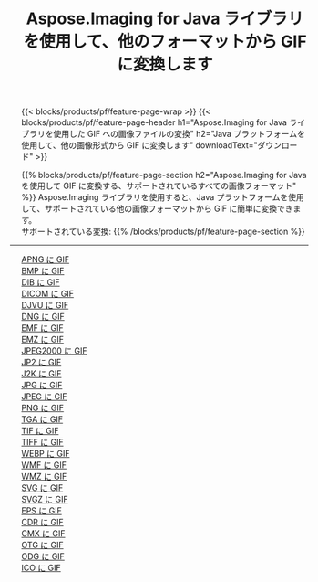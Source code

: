 ﻿---
title: Aspose.Imaging for Java ライブラリを使用して、他のフォーマットから GIF に変換します 
weight: 3920
url: /ja/java/conversion/to/gif 
lang: ja
langdirlevel: 2
locales: zh-hans,ja,it,ru,de,es,fr,nl,id,lt,pl,pt,vi,tr,ko,zh-hant,ar,hi,th,sv,cs,uk,he
description: Aspose.Imaging を使用すると、Java を使用して他のフォーマットから GIF に変換できます。
---

{{< blocks/products/pf/feature-page-wrap >}}
{{< blocks/products/pf/feature-page-header h1="Aspose.Imaging for Java ライブラリを使用した GIF への画像ファイルの変換" h2="Java プラットフォームを使用して、他の画像形式から GIF に変換します" downloadText="ダウンロード" >}}


{{% blocks/products/pf/feature-page-section  h2="Aspose.Imaging for Java を使用して GIF に変換する、サポートされているすべての画像フォーマット" %}}
Aspose.Imaging ライブラリを使用すると、Java プラットフォームを使用して、サポートされている他の画像フォーマットから GIF に簡単に変換できます。
<br/>
サポートされている変換:
{{% /blocks/products/pf/feature-page-section %}}
<div class="container-fluid productfamilypage bg-gray">
    <div class="convertypes bg-gray agp-content section">
        <div class="container">
		<hr style="margin-left:-20px;"/>
		<div class="row other-converters">
		    <div class='col-md-2 other-converter remove-lp remove-rp'><a href="/imaging/ja/java/conversion/apng-to-gif" >APNG に GIF</a></div>
<div class='col-md-2 other-converter remove-lp remove-rp'><a href="/imaging/ja/java/conversion/bmp-to-gif" >BMP に GIF</a></div>
<div class='col-md-2 other-converter remove-lp remove-rp'><a href="/imaging/ja/java/conversion/dib-to-gif" >DIB に GIF</a></div>
<div class='col-md-2 other-converter remove-lp remove-rp'><a href="/imaging/ja/java/conversion/dicom-to-gif" >DICOM に GIF</a></div>
<div class='col-md-2 other-converter remove-lp remove-rp'><a href="/imaging/ja/java/conversion/djvu-to-gif" >DJVU に GIF</a></div>
<div class='col-md-2 other-converter remove-lp remove-rp'><a href="/imaging/ja/java/conversion/dng-to-gif" >DNG に GIF</a></div>
<div class='col-md-2 other-converter remove-lp remove-rp'><a href="/imaging/ja/java/conversion/emf-to-gif" >EMF に GIF</a></div>
<div class='col-md-2 other-converter remove-lp remove-rp'><a href="/imaging/ja/java/conversion/emz-to-gif" >EMZ に GIF</a></div>
<div class='col-md-2 other-converter remove-lp remove-rp'><a href="/imaging/ja/java/conversion/jpeg2000-to-gif" >JPEG2000 に GIF</a></div>
<div class='col-md-2 other-converter remove-lp remove-rp'><a href="/imaging/ja/java/conversion/jp2-to-gif" >JP2 に GIF</a></div>
<div class='col-md-2 other-converter remove-lp remove-rp'><a href="/imaging/ja/java/conversion/j2k-to-gif" >J2K に GIF</a></div>
<div class='col-md-2 other-converter remove-lp remove-rp'><a href="/imaging/ja/java/conversion/jpg-to-gif" >JPG に GIF</a></div>
<div class='col-md-2 other-converter remove-lp remove-rp'><a href="/imaging/ja/java/conversion/jpeg-to-gif" >JPEG に GIF</a></div>
<div class='col-md-2 other-converter remove-lp remove-rp'><a href="/imaging/ja/java/conversion/png-to-gif" >PNG に GIF</a></div>
<div class='col-md-2 other-converter remove-lp remove-rp'><a href="/imaging/ja/java/conversion/tga-to-gif" >TGA に GIF</a></div>
<div class='col-md-2 other-converter remove-lp remove-rp'><a href="/imaging/ja/java/conversion/tif-to-gif" >TIF に GIF</a></div>
<div class='col-md-2 other-converter remove-lp remove-rp'><a href="/imaging/ja/java/conversion/tiff-to-gif" >TIFF に GIF</a></div>
<div class='col-md-2 other-converter remove-lp remove-rp'><a href="/imaging/ja/java/conversion/webp-to-gif" >WEBP に GIF</a></div>
<div class='col-md-2 other-converter remove-lp remove-rp'><a href="/imaging/ja/java/conversion/wmf-to-gif" >WMF に GIF</a></div>
<div class='col-md-2 other-converter remove-lp remove-rp'><a href="/imaging/ja/java/conversion/wmz-to-gif" >WMZ に GIF</a></div>
<div class='col-md-2 other-converter remove-lp remove-rp'><a href="/imaging/ja/java/conversion/svg-to-gif" >SVG に GIF</a></div>
<div class='col-md-2 other-converter remove-lp remove-rp'><a href="/imaging/ja/java/conversion/svgz-to-gif" >SVGZ に GIF</a></div>
<div class='col-md-2 other-converter remove-lp remove-rp'><a href="/imaging/ja/java/conversion/eps-to-gif" >EPS に GIF</a></div>
<div class='col-md-2 other-converter remove-lp remove-rp'><a href="/imaging/ja/java/conversion/cdr-to-gif" >CDR に GIF</a></div>
<div class='col-md-2 other-converter remove-lp remove-rp'><a href="/imaging/ja/java/conversion/cmx-to-gif" >CMX に GIF</a></div>
<div class='col-md-2 other-converter remove-lp remove-rp'><a href="/imaging/ja/java/conversion/otg-to-gif" >OTG に GIF</a></div>
<div class='col-md-2 other-converter remove-lp remove-rp'><a href="/imaging/ja/java/conversion/odg-to-gif" >ODG に GIF</a></div>
<div class='col-md-2 other-converter remove-lp remove-rp'><a href="/imaging/ja/java/conversion/ico-to-gif" >ICO に GIF</a></div>
                </div>
        </div>
    </div>
</div>
<br/>

